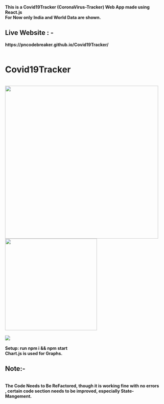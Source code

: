 <b>This is a Covid19Tracker (CoronaVirus-Tracker) Web App made using React.js<b>
  <br> For Now only India and World Data are shown. <br>
  <h2>Live Website : - </h2>  https://pncodebreaker.github.io/Covid19Tracker/
<br><br>
  <h1>Covid19Tracker</h1>
  <br>
  <img src="https://user-images.githubusercontent.com/41236287/80018287-6c78d900-84f3-11ea-8282-4df5bc23e583.png" align ="center"  height="500px"
 <br><br>
<img src="https://user-images.githubusercontent.com/41236287/80012410-eeb0cf80-84ea-11ea-8922-f15f98715904.jpg/centerme"  height="300px">
<br>
<br>
<img src="https://user-images.githubusercontent.com/41236287/80016332-98df2600-84f0-11ea-80b1-0561dd0d5172.gif">
<br>
<br>
<b>Setup:</b>
  <b>run npm i && npm start</b>
  <br>
  Chart.js is used for Graphs.<br>
<h2> Note:- </h2><br>
 <b>The Code Needs to Be ReFactored, though it is working fine with no errors , certain code section needs to be improved, especially
  State-Mangement. <b>
  
